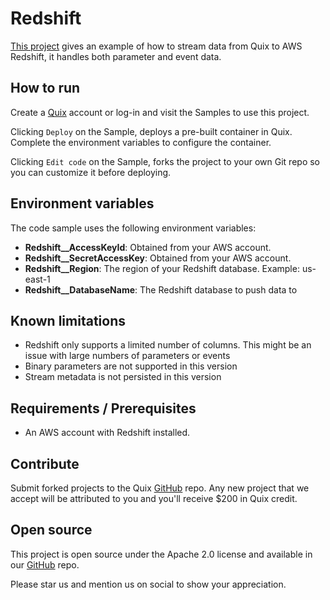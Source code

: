 # Redshift

[This project](https://github.com/quixio/quix-samples/tree/main/csharp/destinations/redshift-sink) gives an example of how to stream data from Quix to AWS Redshift, it handles both parameter and event data.

## How to run

Create a [Quix](https://portal.platform.quix.ai/self-sign-up?xlink=github) account or log-in and visit the Samples to use this project.

Clicking `Deploy` on the Sample, deploys a pre-built container in Quix. Complete the environment variables to configure the container.

Clicking `Edit code` on the Sample, forks the project to your own Git repo so you can customize it before deploying.

## Environment variables

The code sample uses the following environment variables:

- **Redshift__AccessKeyId**: Obtained from your AWS account.
- **Redshift__SecretAccessKey**: Obtained from your AWS account.
- **Redshift__Region**: The region of your Redshift database. Example: us-east-1
- **Redshift__DatabaseName**: The Redshift database to push data to

## Known limitations 
- Redshift only supports a limited number of columns. This might be an issue with large numbers of parameters or events
- Binary parameters are not supported in this version
- Stream metadata is not persisted in this version

## Requirements / Prerequisites
 - An AWS account with Redshift installed.

## Contribute

Submit forked projects to the Quix [GitHub](https://github.com/quixio/quix-samples) repo. Any new project that we accept will be attributed to you and you'll receive $200 in Quix credit.

## Open source

This project is open source under the Apache 2.0 license and available in our [GitHub](https://github.com/quixio/quix-samples) repo.

Please star us and mention us on social to show your appreciation.
